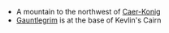 - A mountain to the northwest of [Caer-Konig](#caer-konig)
- [Gauntlegrim](/pages/gauntlegrim) is at the base of Kevlin's Cairn

